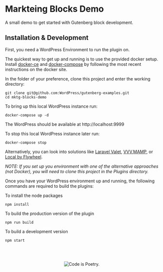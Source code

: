 # Markteing Blocks Demo

A small demo to get started with Gutenberg block development.

## Installation & Development

First, you need a WordPress Environment to run the plugin on.

The quickest way to get up and running is to use the provided docker setup. Install [docker-ce](https://store.docker.com/search?type=edition&offering=community) and [docker-compose](https://docs.docker.com/compose/install/) by following the most recent instructions on the docker site.

In the folder of your preference, clone this project and enter the working directory:

```
git clone git@github.com:WordPress/gutenberg-examples.git
cd mktg-blocks-demo
```

To bring up this local WordPress instance run:

```
docker-compose up -d
```

The WordPress should be available at http://localhost:9999

To stop this local WordPress instance later run:

```
docker-compose stop
```

Alternatively, you can look into solutions like [Laravel Valet](https://laravel.com/docs/5.6/valet#valet-or-homestead), [VVV](https://varyingvagrantvagrants.org/),[MAMP](https://www.mamp.info/en/), or [Local by Flywheel](https://localbyflywheel.com/).

_NOTE: If you set up you environment with one of the alternative approaches (not Docker), you will need to clone this project in the Plugins directory._

Once you have your WordPress environment up and running, the following commands are required to build the plugins:

To install the node packages
```
npm install
```

To build the production version of the plugin
```
npm run build
```

To build a development version
```
npm start
```

<br/><br/><p align="center"><img src="https://s.w.org/style/images/codeispoetry.png?1" alt="Code is Poetry." /></p>